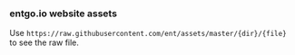 ### entgo.io website assets

Use `https://raw.githubusercontent.com/ent/assets/master/{dir}/{file}` to see the raw file. 
